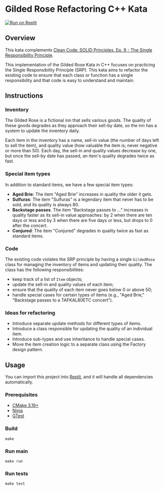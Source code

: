# Gilded Rose Refactoring C++ Kata

[![Run on Replit](https://replit.com/badge/github/Coding-Cuddles/gilded-rose-refactoring-cpp-kata)](https://replit.com/new/github/Coding-Cuddles/gilded-rose-refactoring-cpp-kata)

## Overview

This kata complements [Clean Code: SOLID Principles, Ep. 9 - The Single Responsibility Principle](https://cleancoders.com/episode/clean-code-episode-9).

This implementation of the Gilded Rose Kata in C++ focuses on practicing the
Single Responsibility Principle (SRP). This kata aims to refactor the existing
code to ensure that each class or function has a single responsibility and that
code is easy to understand and maintain.

## Instructions

### Inventory

The Gilded Rose is a fictional inn that sells various goods. The quality of
these goods degrades as they approach their sell-by date, so the inn has a
system to update the inventory daily.

Each item in the inventory has a name, sell-in value (the number of days left
to sell the item), and quality value (how valuable the item is; never negative
or more than 50). Each day, the sell-in and quality values decrease by one, but
once the sell-by date has passed, an item's quality degrades twice as fast.

### Special item types

In addition to standard items, we have a few special item types:

  * **Aged Brie**: The item "Aged Brie" increases in quality the older it gets.
  * **Sulfuras**: The item "Sulfuras" is a legendary item that never has to be
    sold, and its quality is always 80.
  * **Backstage passes**. The item "Backstage passes to ..." increases in quality
    faster as its sell-in value approaches: by 2 when there are ten days or less
    and by 3 when there are five days or less, but drops to 0 after the concert.
  * **Conjured**: The item "Conjured" degrades in quality twice as fast as
    standard items.

### Code

The existing code violates the SRP principle by having a single `GildedRose`
class for managing the inventory of items and updating their quality. The class
has the following responsibilities:

  * keep track of a list of `Item` objects;
  * update the sell-in and quality values of each item;
  * ensure that the quality of each item never goes below 0 or above 50;
  * handle special cases for certain types of items (e.g., "Aged Brie,"
    "Backstage passes to a TAFKAL80ETC concert").

### Ideas for refactoring

* Introduce separate update methods for different types of items.
* Introduce a class responsible for updating the quality of an individual item.
* Introduce sub-types and use inheritance to handle special cases.
* Move the item creation logic to a separate class using the Factory design
  pattern.

## Usage

You can import this project into [Replit](https://replit.com), and it will
handle all dependencies automatically.

### Prerequisites

* [CMake 3.19+](https://cmake.org)
* [Ninja](https://ninja-build.org)
* [GTest](https://github.com/google/googletest)

### Build

```console
make
```

### Run main

```console
make run
```

### Run tests

```console
make test
```
